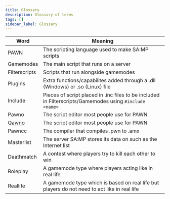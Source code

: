 ```yaml
---
title: Glossary
description: Glossary of terms
tags: []
sidebar_label: Glossary
---
```


| Word                                              | Meaning                                                                                                 |
| ------------------------------------------------- | ------------------------------------------------------------------------------------------------------- |
| PAWN                                              | The scripting language used to make SA:MP scripts                                                       |
| Gamemodes                                         | The main script that runs on a server                                                                   |
| Filterscripts                                     | Scripts that run alongside gamemodes                                                                    |
| Plugins                                           | Extra functions/capabilites added through a .dll (Windows) or .so (Linux) file                          |
| Include                                           | Pieces of script placed in .inc files to be included in Filterscripts/Gamemodes using `#include <name>` |
| Pawno                                             | The script editor most people use for PAWN                                                              |
| [Qawno](https://github.com/openmultiplayer/qawno) | The script editor most people use for PAWN                                                              |
| Pawncc                                            | The compiler that compiles .pwn to .amx                                                                 |
| Masterlist                                        | The server SA:MP stores its data on such as the Internet list                                           |
| Deathmatch                                        | A contest where players try to kill each other to win                                                   |
| Roleplay                                          | A gamemode type where players acting like in real life                                                  |
| Reallife                                          | A gamemode type which is based on real life but players do not need to act like in real life            |
